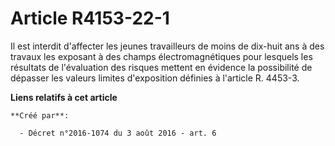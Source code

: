 # Article R4153-22-1

Il  est interdit d'affecter les jeunes travailleurs de moins de dix-huit  ans à des travaux les exposant à des champs
électromagnétiques pour  lesquels les résultats de l'évaluation des risques mettent en évidence  la possibilité de dépasser
les valeurs limites d'exposition définies à  l'article R. 4453-3.

**Liens relatifs à cet article**

	**Créé par**:

	  - Décret n°2016-1074 du 3 août 2016 - art. 6
